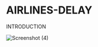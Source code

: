 # AIRLINES-DELAY

INTRODUCTION

![Screenshot (4)](https://user-images.githubusercontent.com/107214996/180043430-87ad213a-cb34-46a1-a7b7-0deda1902d51.png)
